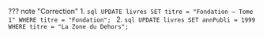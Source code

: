 ??? note "Correction"
    1.
    ```sql
    UPDATE livres SET titre = "Fondation – Tome 1"
    WHERE titre = "Fondation";
    ```
    2.
    ```sql
    UPDATE livres SET annPubli = 1999
    WHERE titre = "La Zone du Dehors";
    ```